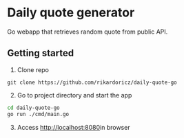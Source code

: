 # Daily quote generator

Go webapp that retrieves random quote from public API.

## Getting started

1. Clone repo
```
git clone https://github.com/rikardoricz/daily-quote-go
```

2. Go to project directory and start the app

```sh
cd daily-quote-go
go run ./cmd/main.go
```

3. Access [http://localhost:8080](http://localhost:8080)in browser

